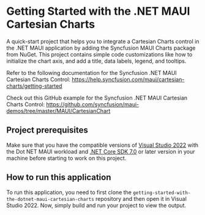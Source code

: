 # Getting Started with the .NET MAUI Cartesian Charts
A quick-start project that helps you to integrate a Cartesian Charts control in the .NET MAUI application by adding the Syncfusion MAUI Charts package from NuGet. This project contains simple code customizations like how to initialize the chart axis, and add a title, data labels, legend, and tooltips.

Refer to the following documentation for the Syncfusion .NET MAUI Cartesian Charts Control: 
https://help.syncfusion.com/maui/cartesian-charts/getting-started

Check out this GitHub example for the Syncfusion .NET MAUI Cartesian Charts Control: 
https://github.com/syncfusion/maui-demos/tree/master/MAUI/CartesianChart

## Project prerequisites
Make sure that you have the compatible versions of [Visual Studio 2022](https://visualstudio.microsoft.com/downloads/ ) with the Dot NET MAUI workload and [.NET Core SDK 7.0](https://dotnet.microsoft.com/en-us/download/dotnet/7.0) or later version in your machine before starting to work on this project.

## How to run this application
To run this application, you need to first clone the `getting-started-with-the-dotnet-maui-cartesian-charts` repository and then open it in Visual Studio 2022. Now, simply build and run your project to view the output.